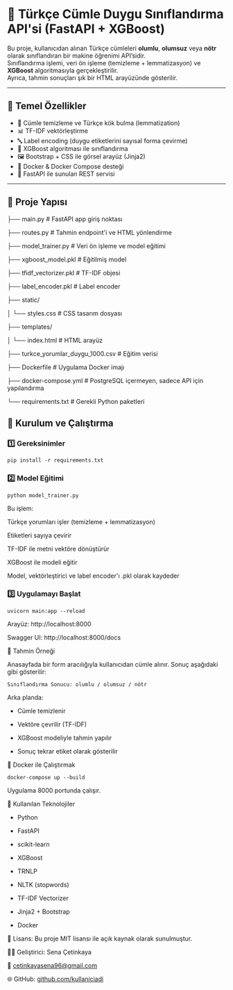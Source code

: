# 🧠 Türkçe Cümle Duygu Sınıflandırma API'si (FastAPI + XGBoost)

Bu proje, kullanıcıdan alınan Türkçe cümleleri **olumlu**, **olumsuz** veya **nötr** olarak sınıflandıran bir makine öğrenimi API’sidir.  
Sınıflandırma işlemi, veri ön işleme (temizleme + lemmatizasyon) ve **XGBoost** algoritmasıyla gerçekleştirilir.  
Ayrıca, tahmin sonuçları şık bir HTML arayüzünde gösterilir.

---

## 🧠 Temel Özellikler

- 🧽 Cümle temizleme ve Türkçe kök bulma (lemmatization)
- 📊 TF-IDF vektörleştirme
- 🔤 Label encoding (duygu etiketlerini sayısal forma çevirme)
- 🤖 XGBoost algoritması ile sınıflandırma
- 🖼️ Bootstrap + CSS ile görsel arayüz (Jinja2)
- 🐳 Docker & Docker Compose desteği
- 🚀 FastAPI ile sunulan REST servisi

---

## 📁 Proje Yapısı

├── main.py # FastAPI app giriş noktası

├── routes.py # Tahmin endpoint'i ve HTML yönlendirme

├── model_trainer.py # Veri ön işleme ve model eğitimi

├── xgboost_model.pkl # Eğitilmiş model

├── tfidf_vectorizer.pkl # TF-IDF objesi

├── label_encoder.pkl # Label encoder

├── static/

│ └── styles.css # CSS tasarım dosyası

├── templates/

│ └── index.html # HTML arayüz

├── turkce_yorumlar_duygu_1000.csv # Eğitim verisi

├── Dockerfile # Uygulama Docker imajı

├── docker-compose.yml # PostgreSQL içermeyen, sadece API için yapılandırma

└── requirements.txt # Gerekli Python paketleri

## 🚀 Kurulum ve Çalıştırma

### 1️⃣ Gereksinimler

```pip install -r requirements.txt```

### 2️⃣ Model Eğitimi

```python model_trainer.py```

Bu işlem:

Türkçe yorumları işler (temizleme + lemmatizasyon)

Etiketleri sayıya çevirir

TF-IDF ile metni vektöre dönüştürür

XGBoost ile modeli eğitir

Model, vektörleştirici ve label encoder'ı .pkl olarak kaydeder

### 3️⃣ Uygulamayı Başlat

```uvicorn main:app --reload```

Arayüz: http://localhost:8000

Swagger UI: http://localhost:8000/docs

🧪 Tahmin Örneği

Anasayfada bir form aracılığıyla kullanıcıdan cümle alınır.
Sonuç aşağıdaki gibi gösterilir:

```Sınıflandırma Sonucu: olumlu / olumsuz / nötr```

Arka planda:

- Cümle temizlenir

- Vektöre çevrilir (TF-IDF)

- XGBoost modeliyle tahmin yapılır

- Sonuç tekrar etiket olarak gösterilir

🐳 Docker ile Çalıştırmak

```docker-compose up --build```

Uygulama 8000 portunda çalışır.

🧠 Kullanılan Teknolojiler

- Python

- FastAPI

- scikit-learn

- XGBoost

- TRNLP

- NLTK (stopwords)

- TF-IDF Vectorizer

- Jinja2 + Bootstrap

- Docker

📃 Lisans: Bu proje MIT lisansı ile açık kaynak olarak sunulmuştur.

👩‍💻 Geliştirici: Sena Çetinkaya

📧 [cetinkayasena96@gmail.com](cetinkayasena96@gmail.com)

🌐 GitHub: [github.com/kullaniciadi](https://github.com/sena-cetinkaya)



















